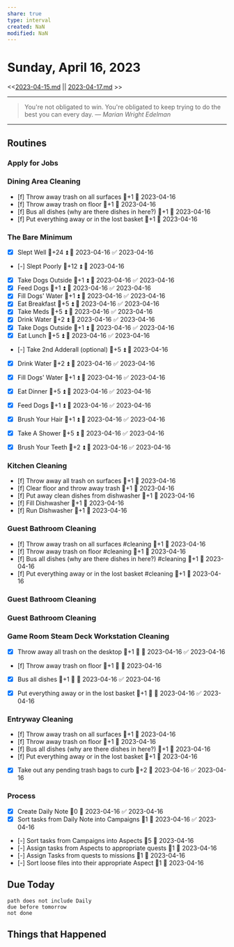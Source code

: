 ```yaml
---
share: true
type: interval
created: NaN 
modified: NaN
---
```

# Sunday, April 16, 2023
<<[2023-04-15.md](./2023-04-15.md) || [2023-04-17.md](./2023-04-17.md) >>

---

> You're not obligated to win. You're obligated to keep trying to do the best you can every day.
> — <cite>Marian Wright Edelman</cite>

---

## Routines
### Apply for Jobs


### Dining Area Cleaning
- [f] Throw away trash on all surfaces  🥄+1 📅 2023-04-16
- [f] Throw away trash on floor 🥄+1 📅 2023-04-16
- [f] Bus all dishes (why are there dishes in here?)  🥄+1 📅 2023-04-16
- [f] Put everything away or in the lost basket  🥄+1 📅 2023-04-16


### The Bare Minimum
- [x] Slept Well 🥄+24 ⏫ 📅 2023-04-16 ✅ 2023-04-16
- [-] Slept Poorly 🥄+12 ⏫ 📅 2023-04-16
- [x] Take Dogs Outside  🥄+1 ⏫ 📅 2023-04-16 ✅ 2023-04-16
- [x] Feed Dogs 🥄+1 ⏫ 📅 2023-04-16 ✅ 2023-04-16
- [x] Fill Dogs' Water 🥄+1 ⏫ 📅 2023-04-16 ✅ 2023-04-16
- [x] Eat Breakfast 🥄+5 ⏫ 📅 2023-04-16 ✅ 2023-04-16
- [x] Take Meds  🥄+5 ⏫ 📅 2023-04-16 ✅ 2023-04-16
- [x] Drink Water  🥄+2 ⏫ 📅 2023-04-16 ✅ 2023-04-16
- [x] Take Dogs Outside  🥄+1 ⏫ 📅 2023-04-16 ✅ 2023-04-16
- [x] Eat Lunch 🥄+5 ⏫ 📅 2023-04-16 ✅ 2023-04-16
- [-] Take 2nd Adderall (optional) 🥄+5 ⏫ 📅 2023-04-16
- [x] Drink Water 🥄+2 ⏫ 📅 2023-04-16 ✅ 2023-04-16
- [x] Fill Dogs' Water 🥄+1 ⏫ 📅 2023-04-16 ✅ 2023-04-16
- [x] Eat Dinner 🥄+5 ⏫ 📅 2023-04-16 ✅ 2023-04-16
- [x] Feed Dogs 🥄+1 ⏫ 📅 2023-04-16 ✅ 2023-04-16
- [x] Brush Your Hair 🥄+1 ⏫ 📅 2023-04-16 ✅ 2023-04-16
- [x] Take A Shower 🥄+5 ⏫ 📅 2023-04-16 ✅ 2023-04-16
- [x] Brush Your Teeth 🥄+2 ⏫ 📅 2023-04-16 ✅ 2023-04-16


### Kitchen Cleaning
- [f] Throw away all trash on surfaces 🥄+1 📅 2023-04-16
- [f] Clear floor and throw away trash 🥄+1 📅 2023-04-16
- [f] Put away clean dishes from dishwasher 🥄+1 📅 2023-04-16
- [f] Fill Dishwasher 🥄+1 📅 2023-04-16
- [f] Run Dishwasher 🥄+1 📅 2023-04-16


### Guest Bathroom Cleaning
- [f] Throw away trash on all surfaces #cleaning 🥄+1 📅 2023-04-16
- [f] Throw away trash on floor #cleaning 🥄+1 📅 2023-04-16
- [f] Bus all dishes (why are there dishes in here?) #cleaning 🥄+1 📅 2023-04-16
- [f] Put everything away or in the lost basket #cleaning 🥄+1 📅 2023-04-16


### Guest Bathroom Cleaning


### Guest Bathroom Cleaning


### Game Room Steam Deck Workstation Cleaning
- [x] Throw away all trash on the desktop  🥄+1 🔼 📅 2023-04-16 ✅ 2023-04-16
- [f] Throw away trash on floor  🥄+1 🔼 📅 2023-04-16
- [x] Bus all dishes  🥄+1 🔼 📅 2023-04-16 ✅ 2023-04-16
- [x] Put everything away or in the lost basket  🥄+1 🔼 📅 2023-04-16 ✅ 2023-04-16


### Entryway Cleaning
- [f] Throw away trash on all surfaces  🥄+1 📅 2023-04-16
- [f] Throw away trash on floor 🥄+1 📅 2023-04-16
- [f] Bus all dishes (why are there dishes in here?)  🥄+1 📅 2023-04-16
- [f] Put everything away or in the lost basket 🥄+1 📅 2023-04-16
- [x] Take out any pending trash bags to curb  🥄+2 📅 2023-04-16 ✅ 2023-04-16


### Process
- [x] Create Daily Note 🥄0 📅 2023-04-16 ✅ 2023-04-16
- [x] Sort tasks from Daily Note into Campaigns 🥄1 📅 2023-04-16 ✅ 2023-04-16
- [-] Sort tasks from Campaigns into Aspects  🥄5 📅 2023-04-16
- [-] Assign tasks from Aspects to appropriate quests  🥄1 📅 2023-04-16
- [-] Assign Tasks from quests to missions 🥄1 📅 2023-04-16
- [-] Sort loose files into their appropriate Aspect 🥄1 📅 2023-04-16



## Due Today
```tasks
path does not include Daily
due before tomorrow
not done
```
## 








## Things that Happened
